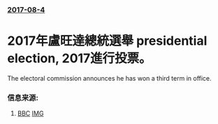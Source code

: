 ### [2017-08-4](/news/2017/08/4/index.md)

##### 
# 2017年盧旺達總統選舉 presidential election, 2017進行投票。 

The electoral commission announces he has won a third term in office.


### 信息来源:

1. [BBC](http://www.bbc.com/news/world-africa-40822530) [IMG](https://ichef.bbci.co.uk/images/ic/1024x576/p05bf51b.jpg)
